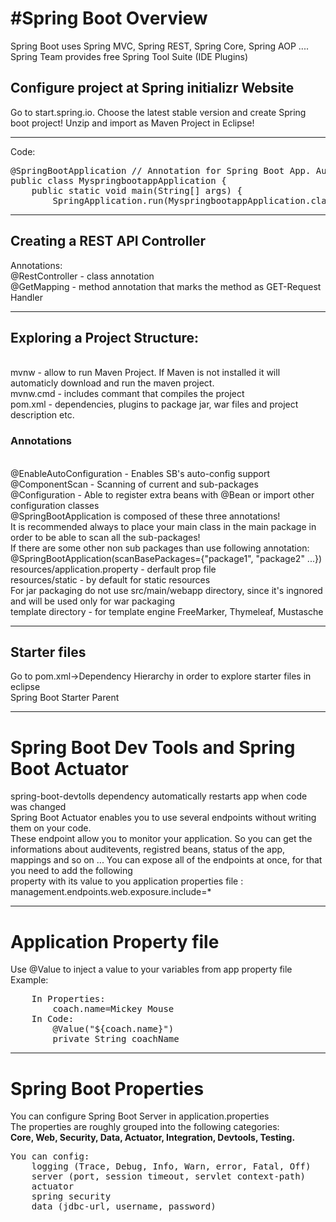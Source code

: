 <h1>#Spring Boot Overview</h1>
Spring Boot uses Spring MVC, Spring REST, Spring Core, Spring AOP ....
Spring Team provides free Spring Tool Suite (IDE Plugins)
<h2>Configure project at Spring initializr Website</h2> 
  Go to start.spring.io. Choose the latest stable version and create Spring boot project! Unzip and import as Maven Project in Eclipse! 
<hr>
Code: <br>
<pre>
@SpringBootApplication // Annotation for Spring Boot App. Auto config
public class MyspringbootappApplication {
	public static void main(String[] args) {
		SpringApplication.run(MyspringbootappApplication.class, args); // run the app
</pre>
<hr>
<h2>Creating a REST API Controller</h2>
Annotations:<br>
@RestController - class annotation<br>
@GetMapping - method annotation that marks the method as GET-Request Handler
<hr>
<h2>Exploring a Project Structure:</h2><br>
mvnw - allow to run Maven Project. If Maven is not installed it will automaticly download and run the maven project.<br>
mvnw.cmd - includes commant that compiles the project<br>
pom.xml - dependencies, plugins to package jar, war files and project description etc.<br>
<h3>Annotations</h3><br>
@EnableAutoConfiguration - Enables SB's auto-config support<br>
@ComponentScan - Scanning of current and sub-packages<br>
@Configuration - Able to register extra beans with @Bean or import other configuration classes <br>
@SpringBootApplication is composed of these three annotations!<br>
It is recommended always to place your main class in the main package in order to be able to scan all the sub-packages!<br>
If there are some other non sub packages than use following annotation:<br>
@SpringBootApplication(scanBasePackages={"package1", "package2" ...})<br>
resources/application.property - derfault prop file<br>
resources/static - by default for static resources<br>
For jar packaging do not use src/main/webapp directory, since it's ingnored and will be used only for war packaging <br>
template directory - for template engine FreeMarker, Thymeleaf, Mustasche<hr>
<h2>Starter files</h2>
Go to pom.xml->Dependency Hierarchy in order to explore starter files in eclipse<br>  
Spring Boot Starter Parent<hr>
<h1>Spring Boot Dev Tools and Spring Boot Actuator</h1>
spring-boot-devtolls dependency automatically restarts app when code was changed<br>
Spring Boot Actuator enables you to use several endpoints without writing them on your code. <br>
These endpoint allow you to monitor your application. So you can get the informations about auditevents, registred beans, status of the app, mappings and so on ...
You can expose all of the endpoints at once, for that you need to add the following<br> property with its value to you application properties file :<br>
management.endpoints.web.exposure.include=* <hr>
<h1>Application Property file</h1>
Use @Value to inject a value to your variables from app property file<br>
Example:<br>
<pre>
	In Properties:  
		coach.name=Mickey Mouse
	In Code: 
		@Value("${coach.name}")
		private String coachName
</pre>
<hr>
<h1>Spring Boot Properties</h1>
You can configure Spring Boot Server in application.properties<br>
The properties are roughly grouped into the following categories:<br>
	<b>Core, Web, Security, Data, Actuator, Integration, Devtools, Testing.</b><br>
<pre>
You can config:
 	logging (Trace, Debug, Info, Warn, error, Fatal, Off)
	server (port, session timeout, servlet context-path)
	actuator
	spring security
	data (jdbc-url, username, password)
</pre>

